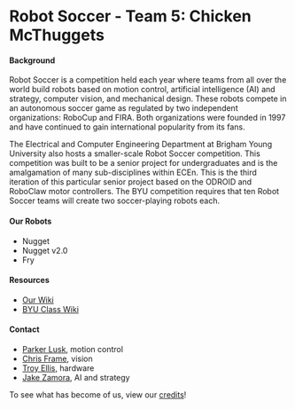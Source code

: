 Robot Soccer - Team 5: Chicken McThuggets
=========================================

#### Background

Robot Soccer is a competition held each year where teams from all over the world build robots based on motion control, artificial intelligence (AI) and strategy, computer vision, and mechanical design. These robots compete in an autonomous soccer game as regulated by two independent organizations: RoboCup and FIRA. Both organizations were founded in 1997 and have continued to gain international popularity from its fans.

The Electrical and Computer Engineering Department at Brigham Young University also hosts a smaller-scale Robot Soccer competition. This competition was built to be a senior project for undergraduates and is the amalgamation of many sub-disciplines within ECEn. This is the third iteration of this particular senior project based on the ODROID and RoboClaw motor controllers. The BYU competition requires that ten Robot Soccer teams will create two soccer-playing robots each.

#### Our Robots

  - Nugget
  - Nugget v2.0
  - Fry

#### Resources

  - [Our Wiki](https://github.com/zamora18/robot-soccer/wiki)
  - [BYU Class Wiki](http://rwbclasses.groups.et.byu.net/doku.php?id=robot_soccer:2016:start)

#### Contact

  - [Parker Lusk](https://github.com/plusk01), motion control
  - [Chris Frame](https://github.com/cwframe), vision
  - [Troy Ellis](https://github.com/robo-hobojoe), hardware
  - [Jake Zamora](https://github.com/zamora18), AI and strategy

To see what has become of us, view our [credits](https://www.youtube.com/watch?v=zJYsS5C2Bes)!
